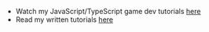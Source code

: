 - Watch my JavaScript/TypeScript game dev tutorials [here](https://youtube.com/@jslegenddev)
- Read my written tutorials [here](https://jslegenddev.substack.com)
<!---
JSLegendDev/JSLegendDev is a ✨ special ✨ repository because its `README.md` (this file) appears on your GitHub profile.
You can click the Preview link to take a look at your changes.
--->
